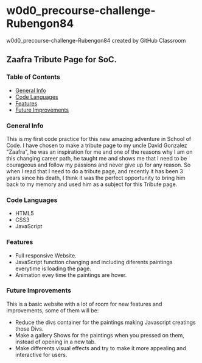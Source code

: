 # w0d0_precourse-challenge-Rubengon84
w0d0_precourse-challenge-Rubengon84 created by GitHub Classroom

## Zaafra Tribute Page for SoC.

### Table of Contents

* [General Info](#general-info)
* [Code Languages](#code-languages)
* [Features](#features)
* [Future Improvements](#future-improvements)

### General Info

This is my first code practice for this new amazing adventure in School of Code. I have chosen to make a tribute page to my uncle David Gonzalez "Zaafra", he was an inspiration for me
and one of the reasons why I am on this changing career path, he taught me and shows me that I need to be courageous and follow my passions and never give up for any reason. So when I read
that I need to do a tribute page, and recently it has been 3 years since his death, I think it was the perfect opportunity to bring him back to my memory and used him as a subject for this Tribute page.

### Code Languages

* HTML5
* CSS3
* JavaScript

### Features

* Full responsive Website.
* JavaScript function changing and including diferents paintings everytime is loading the page.
* Animation evey time the paintings are hover.

### Future Improvements

This is a basic website with a lot of room for new features and improvements, some of them will be:

  - Reduce the divs container for the paintings making Javascript creatings those Divs.
  - Make a gallery Shows for the paintings when you pressed on them, instead of opening in a new tab.
  - Make differents visual effects and try to make it more appealing and interactive for users.

